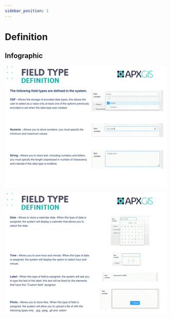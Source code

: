 ```yaml
---
sidebar_position: 1
---
```


# Definition

## **Infographic**


![](static/img/downloads/definition_1.png)


![](static/img/downloads/definition_2.png)